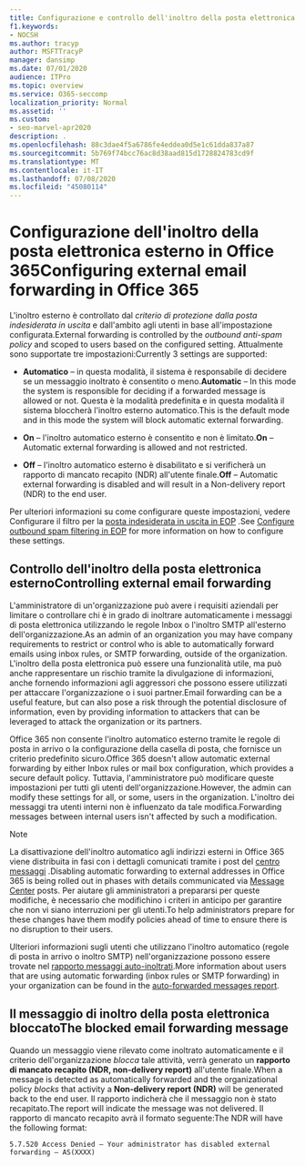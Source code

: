 ```yaml
---
title: Configurazione e controllo dell'inoltro della posta elettronica esterno, inoltro automatico, accesso negato per 5.7.520, disabilitazione dell'inoltro esterno, l'amministratore ha disabilitato l'inoltro esterno, i criteri di protezione dalla posta indesiderata in uscita
f1.keywords:
- NOCSH
ms.author: tracyp
author: MSFTTracyP
manager: dansimp
ms.date: 07/01/2020
audience: ITPro
ms.topic: overview
ms.service: O365-seccomp
localization_priority: Normal
ms.assetid: ''
ms.custom:
- seo-marvel-apr2020
description: .
ms.openlocfilehash: 88c3dae4f5a6786fe4eddea0d5e1c61dda837a87
ms.sourcegitcommit: 5b769f74bcc76ac8d38aad815d1728824783cd9f
ms.translationtype: MT
ms.contentlocale: it-IT
ms.lasthandoff: 07/08/2020
ms.locfileid: "45080114"
---
```

# <a name="configuring-external-email-forwarding-in-office-365"></a><span data-ttu-id="bf387-103">Configurazione dell'inoltro della posta elettronica esterno in Office 365</span><span class="sxs-lookup"><span data-stu-id="bf387-103">Configuring external email forwarding in Office 365</span></span>

<span data-ttu-id="bf387-104">L'inoltro esterno è controllato dal *criterio di protezione dalla posta indesiderata in uscita* e dall'ambito agli utenti in base all'impostazione configurata.</span><span class="sxs-lookup"><span data-stu-id="bf387-104">External forwarding is controlled by the *outbound anti-spam policy* and scoped to users based on the configured setting.</span></span> <span data-ttu-id="bf387-105">Attualmente sono supportate tre impostazioni:</span><span class="sxs-lookup"><span data-stu-id="bf387-105">Currently 3 settings are supported:</span></span>

- <span data-ttu-id="bf387-106">**Automatico** – in questa modalità, il sistema è responsabile di decidere se un messaggio inoltrato è consentito o meno.</span><span class="sxs-lookup"><span data-stu-id="bf387-106">**Automatic** – In this mode the system is responsible for deciding if a forwarded message is allowed or not.</span></span>  <span data-ttu-id="bf387-107">Questa è la modalità predefinita e in questa modalità il sistema bloccherà l'inoltro esterno automatico.</span><span class="sxs-lookup"><span data-stu-id="bf387-107">This is the default mode and in this mode the system will block automatic external forwarding.</span></span>

- <span data-ttu-id="bf387-108">**On** – l'inoltro automatico esterno è consentito e non è limitato.</span><span class="sxs-lookup"><span data-stu-id="bf387-108">**On** – Automatic external forwarding is allowed and not restricted.</span></span>

- <span data-ttu-id="bf387-109">**Off** – l'inoltro automatico esterno è disabilitato e si verificherà un rapporto di mancato recapito (NDR) all'utente finale.</span><span class="sxs-lookup"><span data-stu-id="bf387-109">**Off** – Automatic external forwarding is disabled and will result in a Non-delivery report (NDR) to the end user.</span></span>

<span data-ttu-id="bf387-110">Per ulteriori informazioni su come configurare queste impostazioni, vedere Configurare il filtro per la [posta indesiderata in uscita in EOP](https://docs.microsoft.com/microsoft-365/security/office-365-security/configure-the-outbound-spam-policy?view=o365-worldwide) .</span><span class="sxs-lookup"><span data-stu-id="bf387-110">See [Configure outbound spam filtering in EOP](https://docs.microsoft.com/microsoft-365/security/office-365-security/configure-the-outbound-spam-policy?view=o365-worldwide) for more information on how to configure these settings.</span></span>

## <a name="controlling-external-email-forwarding"></a><span data-ttu-id="bf387-111">Controllo dell'inoltro della posta elettronica esterno</span><span class="sxs-lookup"><span data-stu-id="bf387-111">Controlling external email forwarding</span></span>

<span data-ttu-id="bf387-112">L'amministratore di un'organizzazione può avere i requisiti aziendali per limitare o controllare chi è in grado di inoltrare automaticamente i messaggi di posta elettronica utilizzando le regole Inbox o l'inoltro SMTP all'esterno dell'organizzazione.</span><span class="sxs-lookup"><span data-stu-id="bf387-112">As an admin of an organization you may have company requirements to restrict or control who is able to automatically forward emails using inbox rules, or SMTP forwarding, outside of the organization.</span></span> <span data-ttu-id="bf387-113">L'inoltro della posta elettronica può essere una funzionalità utile, ma può anche rappresentare un rischio tramite la divulgazione di informazioni, anche fornendo informazioni agli aggressori che possono essere utilizzati per attaccare l'organizzazione o i suoi partner.</span><span class="sxs-lookup"><span data-stu-id="bf387-113">Email forwarding can be a useful feature, but can also pose a risk through the potential disclosure of information, even by providing information to attackers that can be leveraged to attack the organization or its partners.</span></span>

<span data-ttu-id="bf387-114">Office 365 non consente l'inoltro automatico esterno tramite le regole di posta in arrivo o la configurazione della casella di posta, che fornisce un criterio predefinito sicuro.</span><span class="sxs-lookup"><span data-stu-id="bf387-114">Office 365 doesn't allow automatic external forwarding by either Inbox rules or mail box configuration, which provides a secure default policy.</span></span> <span data-ttu-id="bf387-115">Tuttavia, l'amministratore può modificare queste impostazioni per tutti gli utenti dell'organizzazione.</span><span class="sxs-lookup"><span data-stu-id="bf387-115">However, the admin can modify these settings for all, or some, users in the organization.</span></span> <span data-ttu-id="bf387-116">L'inoltro dei messaggi tra utenti interni non è influenzato da tale modifica.</span><span class="sxs-lookup"><span data-stu-id="bf387-116">Forwarding messages between internal users isn't affected by such a modification.</span></span>

> [!NOTE]
> <span data-ttu-id="bf387-117">La disattivazione dell'inoltro automatico agli indirizzi esterni in Office 365 viene distribuita in fasi con i dettagli comunicati tramite i post del [centro messaggi](https://admin.microsoft.com/Adminportal/Home?source=applauncher&ref=/MessageCenter) .</span><span class="sxs-lookup"><span data-stu-id="bf387-117">Disabling automatic forwarding to external addresses in Office 365 is being rolled out in phases with details communicated via [Message Center](https://admin.microsoft.com/Adminportal/Home?source=applauncher&ref=/MessageCenter) posts.</span></span> <span data-ttu-id="bf387-118">Per aiutare gli amministratori a prepararsi per queste modifiche, è necessario che modifichino i criteri in anticipo per garantire che non vi siano interruzioni per gli utenti.</span><span class="sxs-lookup"><span data-stu-id="bf387-118">To help administrators prepare for these changes have them modify policies ahead of time to ensure there is no disruption to their users.</span></span>

<span data-ttu-id="bf387-119">Ulteriori informazioni sugli utenti che utilizzano l'inoltro automatico (regole di posta in arrivo o inoltro SMTP) nell'organizzazione possono essere trovate nel [rapporto messaggi auto-inoltrati](https://docs.microsoft.com/microsoft-365/security/office-365-security/mfi-auto-forwarded-messages-report?view=o365-worldwide).</span><span class="sxs-lookup"><span data-stu-id="bf387-119">More information about users that are using automatic forwarding (inbox rules or SMTP forwarding) in your organization can be found in the [auto-forwarded messages report](https://docs.microsoft.com/microsoft-365/security/office-365-security/mfi-auto-forwarded-messages-report?view=o365-worldwide).</span></span>

## <a name="the-blocked-email-forwarding-message"></a><span data-ttu-id="bf387-120">Il messaggio di inoltro della posta elettronica bloccato</span><span class="sxs-lookup"><span data-stu-id="bf387-120">The blocked email forwarding message</span></span>

<span data-ttu-id="bf387-121">Quando un messaggio viene rilevato come inoltrato automaticamente e il criterio dell'organizzazione *blocca* tale attività, verrà generato un **rapporto di mancato recapito (NDR, non-delivery report)** all'utente finale.</span><span class="sxs-lookup"><span data-stu-id="bf387-121">When a message is detected as automatically forwarded and the organizational policy *blocks* that activity a **Non-delivery report (NDR)** will be generated back to the end user.</span></span> <span data-ttu-id="bf387-122">Il rapporto indicherà che il messaggio non è stato recapitato.</span><span class="sxs-lookup"><span data-stu-id="bf387-122">The report will indicate the message was not delivered.</span></span> <span data-ttu-id="bf387-123">Il rapporto di mancato recapito avrà il formato seguente:</span><span class="sxs-lookup"><span data-stu-id="bf387-123">The NDR will have the following format:</span></span> 

`5.7.520 Access Denied – Your administrator has disabled external forwarding – AS(XXXX)`
